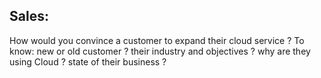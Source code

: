 

## Sales:
How would you convince a customer to expand their cloud service ?
To know:
  new or old customer ?
  their industry and objectives ?
  why are they using Cloud ?
  state of their business ?


